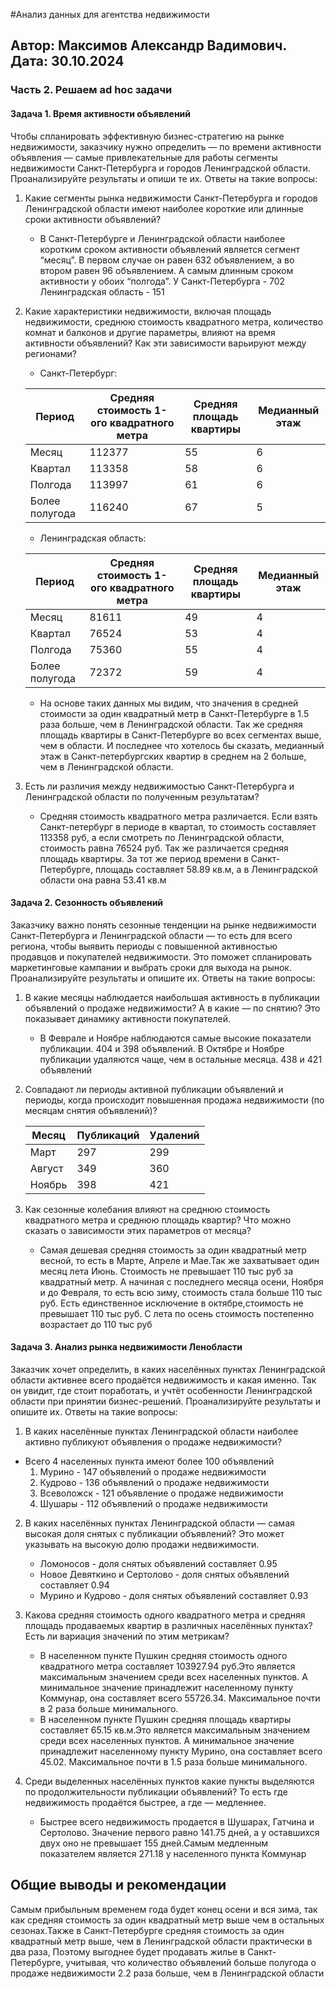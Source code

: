 #Анализ данных для агентства недвижимости
## Автор: Максимов Александр Вадимович. Дата: 30.10.2024

### Часть 2. Решаем ad hoc задачи 
#### Задача 1. Время активности объявлений
Чтобы спланировать эффективную бизнес-стратегию на рынке недвижимости, заказчику нужно определить — по времени активности объявления — самые привлекательные для работы сегменты недвижимости Санкт-Петербурга и городов Ленинградской области.
Проанализируйте результаты и опиши те их. Ответы на такие вопросы:
1. Какие сегменты рынка недвижимости Санкт-Петербурга и городов Ленинградской области имеют наиболее короткие или длинные сроки активности объявлений?
    - В Санкт-Петербурге и Ленинградской области наиболее коротким сроком активности объявлений является сегмент “месяц”. В первом случае он равен 632 объявлением, а во втором равен 96 объявлением. А самым длинным сроком активности у обоих “полгода”. У Санкт-Петербурга - 702 Ленинградская область - 151

2. Какие характеристики недвижимости, включая площадь недвижимости, среднюю стоимость квадратного метра, количество комнат и балконов и другие параметры, влияют на время активности объявлений? Как эти зависимости варьируют между регионами?
    - Санкт-Петербург:
      
    | Период | Средняя стоимость 1-ого квадратного метра | Cредняя площадь квартиры | Медианный этаж |
    | ---------| ------- | ---- | --- | 
    | Месяц     | 112377     | 55 | 6 |
    | Квартал   | 113358     | 58 | 6 |
    | Полгода   | 113997     | 61 | 6 |
    | Более полугода   | 116240     | 67 | 5 |
   
   - Ленинградская область:
    
    | Период | Средняя стоимость 1-ого квадратного метра | Cредняя площадь квартиры | Медианный этаж |
    | ---------| ------- | ---- | --- | 
    | Месяц     | 81611     | 49 | 4 |
    | Квартал   | 76524     | 53 | 4 |
    | Полгода   | 75360     | 55 | 4 |
    | Более полугода   | 72372     | 59 | 4 |
   
    - На основе таких данных мы видим, что значения в средней стоимости за  один квадратный метр в Санкт-Петербурге в 1.5 раза больше, чем в Ленинградской области. Так же средняя площадь квартиры в Санкт-Петербурге во всех сегментах выше, чем в области. И последнее что хотелось бы сказать, медианный этаж в Санкт-петербургских квартир в среднем на 2 больше, чем в Ленинградской области. 
4. Есть ли различия между недвижимостью Санкт-Петербурга и Ленинградской области по полученным результатам?
    - Средняя стоимость квадратного метра различается. Если взять Санкт-петербург в периоде в квартал, то стоимость составляет 113358 руб, а если смотреть по Ленинградской области, стоимость равна 76524 руб. Так же различается средняя площадь квартиры. За тот же период времени в Санкт-Петербурге, площадь составляет 58.89 кв.м, а в Ленинградской области она равна 53.41 кв.м

#### Задача 2. Сезонность объявлений
Заказчику важно понять сезонные тенденции на рынке недвижимости Санкт-Петербурга и Ленинградской области — то есть для всего региона, чтобы выявить периоды с повышенной активностью продавцов и покупателей недвижимости. Это поможет спланировать маркетинговые кампании и выбрать сроки для выхода на рынок.
Проанализируйте результаты и опишите их. Ответы на такие вопросы:
1. В какие месяцы наблюдается наибольшая активность в публикации объявлений о продаже недвижимости? А в какие — по снятию? Это показывает динамику активности покупателей.
    - В Феврале и Ноябре наблюдаются самые высокие показатели публикации. 404 и 398 объявлений. В Октябре и Ноябре публикации удаляются чаще, чем в остальные месяца. 438 и 421 объявлений

2. Совпадают ли периоды активной публикации объявлений и периоды, когда происходит повышенная продажа недвижимости (по месяцам снятия объявлений)?
   
    | Месяц | Публикаций | Удалений |
    | ---------| ------- | ---- | 
    | Март     | 297     | 299  |
    | Август   | 349     | 360  |
    | Ноябрь   | 398     | 421  |

3. Как сезонные колебания влияют на среднюю стоимость квадратного метра и среднюю площадь квартир? Что можно сказать о зависимости этих параметров от месяца?
   - Самая дешевая средняя стоимость за один квадратный метр весной, то есть в Марте, Апреле и Мае.Так же захватывает один месяц лета Июнь. Стоимость не превышает 110 тыс руб за квадратный метр. А начиная с последнего месяца осени, Ноября и до Февраля, то есть всю зиму, стоимость стала больше 110 тыс руб. Есть единственное исключение в октябре,стоимость не превышает 110 тыс руб. С лета по осень стоимость постепенно возрастает до 110 тыс руб

#### Задача 3. Анализ рынка недвижимости Ленобласти
Заказчик хочет определить, в каких населённых пунктах Ленинградской области активнее всего продаётся недвижимость и какая именно. Так он увидит, где стоит поработать, и учтёт особенности Ленинградской области при принятии бизнес-решений.
Проанализируйте результаты и опишите их. Ответы на такие вопросы:
1. В каких населённые пунктах Ленинградской области наиболее активно публикуют объявления о продаже недвижимости?
 - Всего 4 населенных пункта имеют более 100 объявлений
   1. Мурино - 147 объявлений о продаже недвижимости
   2. Кудрово - 136 объявлений о продаже недвижимости
   3. Всеволожск - 121 объявление о продаже недвижимости
   4. Шушары - 112 объявлений о продаже недвижимости

2. В каких населённых пунктах Ленинградской области — самая высокая доля снятых с публикации объявлений? Это может указывать на высокую долю продажи недвижимости.
   - Ломоносов - доля снятых объявлений составляет 0.95
   - Новое Девяткино и Сертолово - доля снятых объявлений составляет 0.94
   - Мурино и Кудрово - доля снятых объявлений составляет 0.93

3. Какова средняя стоимость одного квадратного метра и средняя площадь продаваемых квартир в различных населённых пунктах? Есть ли вариация значений по этим метрикам?
   - В населенном пункте Пушкин средняя стоимость одного квадратного метра составляет 103927.94 руб.Это является максимальным значением среди всех населенных пунктов. А минимальное значение принадлежит населенному пункту Коммунар, она составляет всего 55726.34. Максимальное почти в 2 раза больше минимального.
   - В населенном пункте Пушкин средняя площадь квартиры составляет 65.15 кв.м.Это является максимальным значением среди всех населенных пунктов. А минимальное значение принадлежит населенному пункту Мурино, она составляет всего 45.02. Максимальное почти в 1.5 раза больше минимального.

4. Среди выделенных населённых пунктов какие пункты выделяются по продолжительности публикации объявлений? То есть где недвижимость продаётся быстрее, а где — медленнее.
   - Быстрее всего недвижимость продается в Шушарах, Гатчина и Сертолово. Значение первого равно 141.75 дней, а у оставшихся двух оно не превышает 155 дней.Самым медленным показателем является 271.18 у населенного пункта Коммунар

## Общие выводы и рекомендации
Самым прибыльным временем года будет конец осени и вся зима, так как средняя стоимость за один квадратный метр выше чем в остальных сезонах.Также в Санкт-Петербурге средняя стоимость за один квадратный метр выше, чем в Ленинградской области практически в два раза, Поэтому выгоднее будет продавать жилье в Санкт-Петербурге, учитывая, что количество объявлений больше полугода о продаже недвижимости 2.2 раза больше, чем в Ленинградской области 

